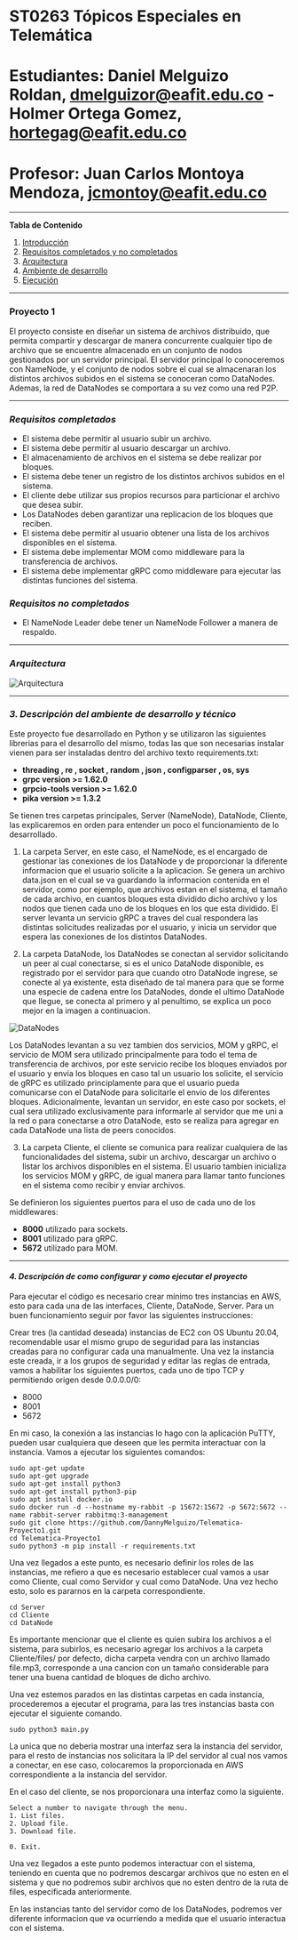 # **ST0263 Tópicos Especiales en Telemática**

# **Estudiantes**: Daniel Melguizo Roldan, dmelguizor@eafit.edu.co - Holmer Ortega Gomez, hortegag@eafit.edu.co

# **Profesor**: Juan Carlos Montoya Mendoza, jcmontoy@eafit.edu.co

*******

**Tabla de Contenido**
1. [Introducción](#introduccion)
2. [Requisitos completados y no completados](#requisitos)
3. [Arquitectura](#arquitectura)
4. [Ambiente de desarrollo](#ambiente)
5. [Ejecución](#ejecucion)

*******

<div id="introduccion" />
  
### **Proyecto 1**
El proyecto consiste en diseñar un sistema de archivos distribuido, que permita compartir y descargar de manera concurrente cualquier tipo de archivo que se encuentre almacenado en un conjunto de nodos gestionados por un servidor principal. El servidor principal lo conoceremos con NameNode, y el conjunto de nodos sobre el cual se almacenaran los distintos archivos subidos en el sistema se conoceran como DataNodes. Ademas, la red de DataNodes se comportara a su vez como una red P2P.

*******

<div id="requisitos" />

### ***Requisitos completados***
* El sistema debe permitir al usuario subir un archivo.
* El sistema debe permitir al usuario descargar un archivo.
* El almacenamiento de archivos en el sistema se debe realizar por bloques.
* El sistema debe tener un registro de los distintos archivos subidos en el sistema.
* El cliente debe utilizar sus propios recursos para particionar el archivo que desea subir.
* Los DataNodes deben garantizar una replicacion de los bloques que reciben.
* El sistema debe permitir al usuario obtener una lista de los archivos disponibles en el sistema.
* El sistema debe implementar MOM como middleware para la transferencia de archivos.
* El sistema debe implementar gRPC como middleware para ejecutar las distintas funciones del sistema.

### ***Requisitos no completados***
* El NameNode Leader debe tener un NameNode Follower a manera de respaldo.

*******

<div id="arquitectura" />

### ***Arquitectura***

![Arquitectura](./imgs/Arquitectura.png)

*******

<div id="ambiente" />
  
### ***3. Descripción del ambiente de desarrollo y técnico***
Este proyecto fue desarrollado en Python y se utilizaron las siguientes librerias para el desarrollo del mismo, todas las que son necesarias instalar vienen para ser instaladas dentro del archivo texto requirements.txt:

* **threading , re , socket , random , json , configparser , os, sys**
* **grpc version >= 1.62.0**
* **grpcio-tools version >= 1.62.0**
* **pika version >= 1.3.2**

Se tienen tres carpetas principales, Server (NameNode), DataNode, Cliente, las explicaremos en orden para entender un poco el funcionamiento de lo desarrollado.

1. La carpeta Server, en este caso, el NameNode, es el encargado de gestionar las conexiones de los DataNode y de proporcionar la diferente informacion que el usuario solicite a la aplicacion. Se genera un archivo data.json en el cual se va guardando la informacion contenida en el servidor, como por ejemplo, que archivos estan en el sistema, el tamaño de cada archivo, en cuantos bloques esta dividido dicho archivo y los nodos que tienen cada uno de los bloques en los que esta dividido. El server levanta un servicio gRPC a traves del cual respondera las distintas solicitudes realizadas por el usuario, y inicia un servidor que espera las conexiones de los distintos DataNodes.

2. La carpeta DataNode, los DataNodes se conectan al servidor solicitando un peer al cual conectarse, si es el unico DataNode disponible, es registrado por el servidor para que cuando otro DataNode ingrese, se conecte al ya existente, esta diseñado de tal manera para que se forme una especie de cadena entre los DataNodes, donde el ultimo DataNode que llegue, se conecta al primero y al penultimo, se explica un poco mejor en la imagen a continuacion.

![DataNodes](./imgs/DataNodes.jpg)

Los DataNodes levantan a su vez tambien dos servicios, MOM y gRPC, el servicio de MOM sera utilizado principalmente para todo el tema de transferencia de archivos, por este servicio recibe los bloques enviados por el usuario y envia los bloques en caso tal un usuario los solicite, el servicio de gRPC es utilizado principlamente para que el usuario pueda comunicarse con el DataNode para solicitarle el envio de los diferentes bloques. Adicionalmente, levantan un servidor, en este caso por sockets, el cual sera utilizado exclusivamente para informarle al servidor que me uni a la red o para conectarse a otro DataNode, esto se realiza para agregar en cada DataNode una lista de peers conocidos.

3. La carpeta Cliente, el cliente se comunica para realizar cualquiera de las funcionalidades del sistema, subir un archivo, descargar un archivo o listar los archivos disponibles en el sistema. El usuario tambien inicializa los servicios MOM y gRPC, de igual manera para llamar tanto funciones en el sistema como recibir y enviar archivos.


Se definieron los siguientes puertos para el uso de cada uno de los middlewares:
* **8000** utilizado para sockets.
* **8001** utilizado para gRPC.
* **5672** utilizado para MOM.

*******

<div id="ejecucion" />
  
#### ***4. Descripción de como configurar y como ejecutar el proyecto***

Para ejecutar el código es necesario crear mínimo tres instancias en AWS, esto para cada una de las interfaces, Cliente, DataNode, Server. Para un buen funcionamiento seguir por favor las siguientes instrucciones:

Crear tres (la cantidad deseada) instancias de EC2 con OS Ubuntu 20.04, recomendable usar el mismo grupo de seguridad para las instancias creadas para no configurar cada una manualmente. Una vez la instancia este creada, ir a los grupos de seguridad y editar las reglas de entrada, vamos a habilitar los siguientes puertos, cada uno de tipo TCP y permitiendo origen desde 0.0.0.0/0:
  * 8000
  * 8001
  * 5672

En mi caso, la conexión a las instancias lo hago con la aplicación PuTTY, pueden usar cualquiera que deseen que les permita interactuar con la instancia. Vamos a ejecutar los siguientes comandos:

```ssh
sudo apt-get update
sudo apt-get upgrade
sudo apt-get install python3
sudo apt-get install python3-pip
sudo apt install docker.io
sudo docker run -d --hostname my-rabbit -p 15672:15672 -p 5672:5672 --name rabbit-server rabbitmq:3-management
sudo git clone https://github.com/DannyMelguizo/Telematica-Proyecto1.git
cd Telematica-Proyecto1
sudo python3 -m pip install -r requirements.txt
```

Una vez llegados a este punto, es necesario definir los roles de las instancias, me refiero a que es necesario establecer cual vamos a usar como Cliente, cual como Servidor y cual como DataNode. Una vez hecho esto, solo es pararnos en la carpeta correspondiente.

```ssh
cd Server
cd Cliente
cd DataNode
```

Es importante mencionar que el cliente es quien subira los archivos a el sistema, para subirlos, es necesario agregar los archivos a la carpeta Cliente/files/ por defecto, dicha carpeta vendra con un archivo llamado file.mp3, corresponde a una cancion con un tamaño considerable para tener una buena cantidad de bloques de dicho archivo.

Una vez estemos parados en las distintas carpetas en cada instancia, procederemos a ejecutar el programa, para las tres instancias basta con ejecutar el siguiente comando.

```ssh
sudo python3 main.py
```

La unica que no deberia mostrar una interfaz sera la instancia del servidor, para el resto de instancias nos solicitara la IP del servidor al cual nos vamos a conectar, en ese caso, colocaremos la proporcionada en AWS correspondiente a la instancia del servidor.

En el caso del cliente, se nos proporcionara una interfaz como la siguiente.

```ssh
Select a number to navigate through the menu.
1. List files.
2. Upload file.
3. Download file.

0. Exit.
```

Una vez llegados a este punto podemos interactuar con el sistema, teniendo en cuenta que no podremos descargar archivos que no esten en el sistema y que no podremos subir archivos que no esten dentro de la ruta de files, especificada anteriormente.

En las instancias tanto del servidor como de los DataNodes, podremos ver diferente informacion que va ocurriendo a medida que el usuario interactua con el sistema.

